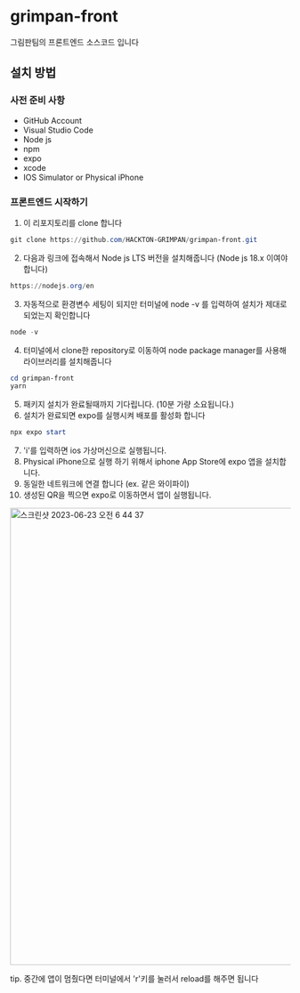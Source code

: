 # grimpan-front
그림판팀의 프론트엔드 소스코드 입니다

## 설치 방법
### 사전 준비 사항

- GitHub Account
- Visual Studio Code
- Node js
- npm
- expo
- xcode
- IOS Simulator or Physical iPhone

### 프론트엔드 시작하기
1. 이 리포지토리를 clone 합니다
```ps1
git clone https://github.com/HACKTON-GRIMPAN/grimpan-front.git
```
2. 다음과 링크에 접속해서 Node js LTS 버전을 설치해줍니다 (Node js 18.x 이여야합니다)
```ps1
https://nodejs.org/en
```
3. 자동적으로 환경변수 세팅이 되지만 터미널에 node -v 를 입력하여 설치가 제대로 되었는지 확인합니다
```ps1
node -v
```
4. 터미널에서 clone한 repository로 이동하여 node package manager를 사용해 라이브러리를 설치해줍니다
```ps1
cd grimpan-front
yarn
```
5. 패키지 설치가 완료될때까지 기다립니다. (10분 가량 소요됩니다.)
6. 설치가 완료되면 expo를 실행시켜 배포를 활성화 합니다
```ps1
npx expo start
```
7. 'i'를 입력하면 ios 가상머신으로 실행됩니다.
8. Physical iPhone으로 실행 하기 위해서 iphone App Store에 expo 앱을 설치합니다. 
9. 동일한 네트워크에 연결 합니다 (ex. 같은 와이파이)
10. 생성된 QR을 찍으면 expo로 이동하면서 앱이 실행됩니다.
<img width="822" alt="스크린샷 2023-06-23 오전 6 44 37" src="https://github.com/hackersground-kr/Get-It/assets/58356850/01f0e198-4db7-478e-911b-3bdde9e31bd5">

tip. 중간에 앱이 멈췄다면 터미널에서 'r'키를 눌러서 reload를 해주면 됩니다
